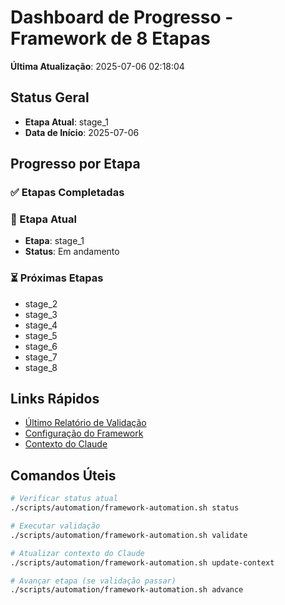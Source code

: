# Dashboard de Progresso - Framework de 8 Etapas

**Última Atualização**: 2025-07-06 02:18:04

## Status Geral
- **Etapa Atual**: stage_1
- **Data de Início**: 2025-07-06

## Progresso por Etapa

### ✅ Etapas Completadas


### 🔄 Etapa Atual
- **Etapa**: stage_1
- **Status**: Em andamento

### ⏳ Próximas Etapas
- stage_2
- stage_3
- stage_4
- stage_5
- stage_6
- stage_7
- stage_8

## Links Rápidos
- [Último Relatório de Validação](../reports/)
- [Configuração do Framework](../../.framework/config/)
- [Contexto do Claude](../../.claude/context/current-context.md)

## Comandos Úteis
```bash
# Verificar status atual
./scripts/automation/framework-automation.sh status

# Executar validação
./scripts/automation/framework-automation.sh validate

# Atualizar contexto do Claude
./scripts/automation/framework-automation.sh update-context

# Avançar etapa (se validação passar)
./scripts/automation/framework-automation.sh advance
```
